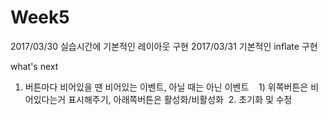 # Week5

2017/03/30 실습시간에 기본적인 레이아웃 구현
2017/03/31 기본적인 inflate 구현

what's next
  1. 버튼마다 비어있을 땐 비어있는 이벤트, 아닐 때는 아닌 이벤트
    1) 위쪽버튼은 비어있다는거 표시해주기, 아래쪽버튼은 활성화/비활성화
  2. 초기화 및 수정

